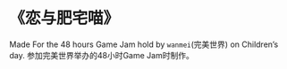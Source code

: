 # 《恋与肥宅喵》
Made For the 48 hours Game Jam hold by `wanmei`(完美世界) on Children’s day.
参加完美世界举办的48小时Game Jam时制作。
